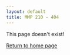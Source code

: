 ```yaml
---
layout: default
title: MMP 210 - 404
---
```


This page doesn't exist!

[Return to home page]({{site.baseurl}}/)